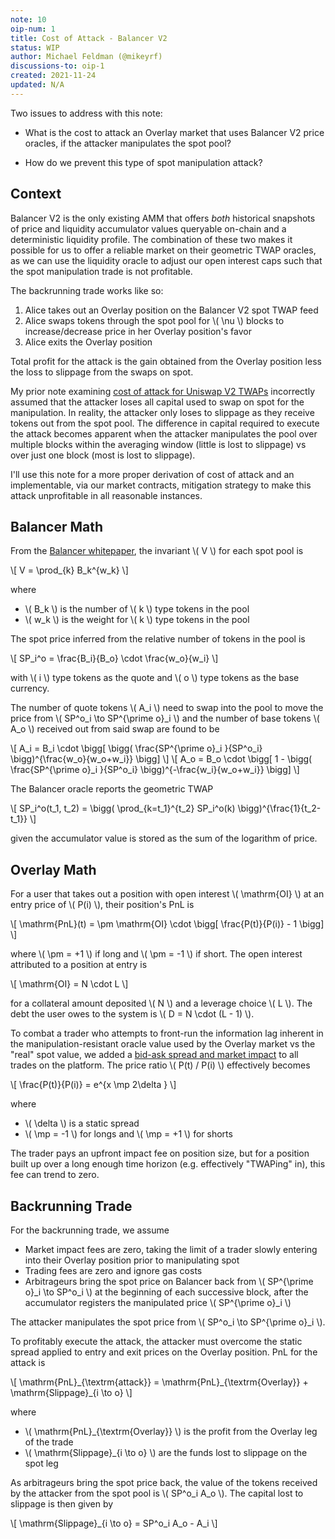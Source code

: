 ```yaml
---
note: 10
oip-num: 1
title: Cost of Attack - Balancer V2
status: WIP
author: Michael Feldman (@mikeyrf)
discussions-to: oip-1
created: 2021-11-24
updated: N/A
---
```


Two issues to address with this note:

- What is the cost to attack an Overlay market that uses Balancer V2 price oracles, if the attacker manipulates the spot pool?

- How do we prevent this type of spot manipulation attack?


## Context

Balancer V2 is the only existing AMM that offers *both* historical snapshots of price and liquidity accumulator values queryable on-chain and a deterministic liquidity profile. The combination of these two makes it possible for us to offer a reliable market on their geometric TWAP oracles, as we can use the liquidity oracle to adjust our open interest caps such that the spot manipulation trade is not profitable.

The backrunning trade works like so:

1. Alice takes out an Overlay position on the Balancer V2 spot TWAP feed
2. Alice swaps tokens through the spot pool for \\( \nu \\) blocks to increase/decrease price in her Overlay position's favor
3. Alice exits the Overlay position

Total profit for the attack is the gain obtained from the Overlay position less the loss to slippage from the swaps on spot.

My prior note examining [cost of attack for Uniswap V2 TWAPs](note-2) incorrectly assumed that the attacker loses all capital used to swap on spot for the manipulation. In reality, the attacker only loses to slippage as they receive tokens out from the spot pool. The difference in capital required to execute the attack becomes apparent when the attacker manipulates the pool over multiple blocks within the averaging window (little is lost to slippage) vs over just one block (most is lost to slippage).

I'll use this note for a more proper derivation of cost of attack and an implementable, via our market contracts, mitigation strategy to make this attack unprofitable in all reasonable instances.


## Balancer Math

From the [Balancer whitepaper](https://balancer.fi/whitepaper.pdf), the invariant \\( V \\) for each spot pool is

\\[ V = \prod_{k} B_k^{w_k} \\]

where

- \\( B_k \\) is the number of \\( k \\) type tokens in the pool
- \\( w_k \\) is the weight for \\( k \\) type tokens in the pool

The spot price inferred from the relative number of tokens in the pool is

\\[ SP_i^o = \frac{B_i}{B_o} \cdot \frac{w_o}{w_i} \\]

with \\( i \\) type tokens as the quote and \\( o \\) type tokens as the base currency.

The number of quote tokens \\( A_i \\) need to swap into the pool to move the price from \\( SP^o_i \to SP^{\prime o}_i \\) and the number of base tokens \\( A_o \\) received out from said swap are found to be

\\[ A_i = B_i \cdot \bigg[ \bigg( \frac{SP^{\prime o}_i }{SP^o_i} \bigg)^{\frac{w_o}{w_o+w_i}} \bigg] \\]
\\[ A_o = B_o \cdot \bigg[ 1 - \bigg( \frac{SP^{\prime o}_i }{SP^o_i} \bigg)^{-\frac{w_i}{w_o+w_i}} \bigg] \\]

The Balancer oracle reports the geometric TWAP

\\[ SP_i^o(t_1, t_2) = \bigg( \prod_{k=t_1}^{t_2} SP_i^o(k) \bigg)^{\frac{1}{t_2-t_1}} \\]

given the accumulator value is stored as the sum of the logarithm of price.


## Overlay Math

For a user that takes out a position with open interest \\( \mathrm{OI} \\) at an entry price of \\( P(i) \\), their position's PnL is

\\[ \mathrm{PnL}(t) = \pm \mathrm{OI} \cdot \bigg[ \frac{P(t)}{P(i)} - 1 \bigg] \\]

where \\( \pm = +1 \\) if long and \\( \pm = -1 \\) if short. The open interest attributed to a position at entry is

\\[ \mathrm{OI} = N \cdot L \\]

for a collateral amount deposited \\( N \\) and a leverage choice \\( L \\). The debt the user owes to the system is \\( D = N \cdot (L - 1) \\).

To combat a trader who attempts to front-run the information lag inherent in the manipulation-resistant oracle value used by the Overlay market vs the "real" spot value, we added a [bid-ask spread and market impact](note-8) to all trades on the platform. The price ratio \\( P(t) / P(i) \\) effectively becomes

\\[ \frac{P(t)}{P(i)} = e^{x \mp 2\delta } \\]

where

- \\( \delta \\) is a static spread
- \\( \mp = -1 \\) for longs and \\( \mp = +1 \\) for shorts

The trader pays an upfront impact fee on position size, but for a position built up over a long enough time horizon (e.g. effectively "TWAPing" in), this fee can trend to zero.


## Backrunning Trade

For the backrunning trade, we assume

- Market impact fees are zero, taking the limit of a trader slowly entering into their Overlay position prior to manipulating spot
- Trading fees are zero and ignore gas costs
- Arbitrageurs bring the spot price on Balancer back from \\( SP^{\prime o}_i \to SP^o_i \\) at the beginning of each successive block, after the accumulator registers the manipulated price \\( SP^{\prime o}_i \\)

The attacker manipulates the spot price from \\( SP^o_i \to SP^{\prime o}_i \\).

To profitably execute the attack, the attacker must overcome the static spread applied to entry and exit prices on the Overlay position. PnL for the attack is

\\[ \mathrm{PnL}\_{\textrm{attack}} = \mathrm{PnL}\_{\textrm{Overlay}} + \mathrm{Slippage}\_{i \to o} \\]

where

- \\( \mathrm{PnL}\_{\textrm{Overlay}} \\) is the profit from the Overlay leg of the trade
- \\( \mathrm{Slippage}\_{i \to o} \\) are the funds lost to slippage on the spot leg

As arbitrageurs bring the spot price back, the value of the tokens received by the attacker from the spot pool is \\( SP^o_i A_o \\). The capital lost to slippage is then given by

\\[ \mathrm{Slippage}\_{i \to o} = SP^o_i A_o - A_i \\]
